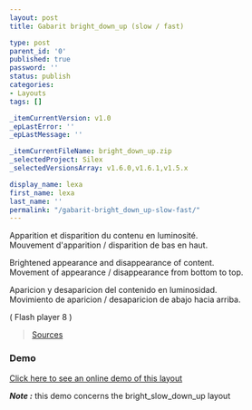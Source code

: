 ```yaml
---
layout: post
title: Gabarit bright_down_up (slow / fast)

type: post
parent_id: '0'
published: true
password: ''
status: publish
categories:
- Layouts
tags: []

_itemCurrentVersion: v1.0
_epLastError: ''
_epLastMessage: ''

_itemCurrentFileName: bright_down_up.zip
_selectedProject: Silex
_selectedVersionsArray: v1.6.0,v1.6.1,v1.5.x

display_name: lexa
first_name: lexa
last_name: ''
permalink: "/gabarit-bright_down_up-slow-fast/"
---
```


Apparition et disparition du contenu en luminosité.  
Mouvement d'apparition / disparition de bas en haut.

Brightened appearance and disappearance of content.  
Movement of appearance / disappearance from bottom to top.

Aparicion y desaparicion del contenido en luminosidad.  
Movimiento de aparicion / desaparicion de abajo hacia arriba.

( Flash player 8 )

> [Sources](http://www.pascaldesign.fr/down/layouts/bright_down_up.zip)

### Demo

[Click here to see an online demo of this layout](https://www.silexlabs.org/silex_server/?/layout.demo#/start/page.2)

**_Note :_** this demo concerns the bright_slow_down_up layout